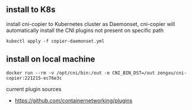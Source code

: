 ## install to K8s

install cni-copier to Kubernetes cluster as Daemonset, cni-copier will automatically install the CNI plugins not present on specific path

```
kubectl apply -f copier-daemonset.yml
```

## install on local machine

```
docker run --rm -v /opt/cni/bin:/out -e CNI_BIN_DST=/out zengxu/cni-copier:221215-ec76e3c
```

current plugin sources
- https://github.com/containernetworking/plugins